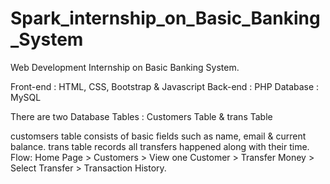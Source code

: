 # Spark_internship_on_Basic_Banking_System
Web Development Internship on Basic Banking System.

 Front-end : HTML, CSS, Bootstrap & Javascript 
 Back-end : PHP Database : MySQL

There are two Database Tables : Customers Table & trans Table

customsers table consists of  basic fields such as name, email & current balance.
trans table records all transfers happened along with their time. 
Flow: Home Page > Customers >  View one Customer > Transfer Money > Select Transfer  >  Transaction History.
